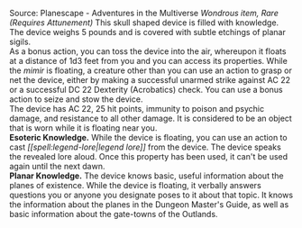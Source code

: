 Source: Planescape - Adventures in the Multiverse
*Wondrous item, Rare (Requires Attunement)*
This skull shaped device is filled with knowledge.  
The device weighs 5 pounds and is covered with subtle etchings of planar sigils.  
As a bonus action, you can toss the device into the air, whereupon it floats at a distance of 1d3 feet from you and you can access its properties. While the *mimir* is floating, a creature other than you can use an action to grasp or net the device, either by making a successful unarmed strike against AC 22 or a successful DC 22 Dexterity (Acrobatics) check. You can use a bonus action to seize and stow the device.  
The device has AC 22, 25 hit points, immunity to poison and psychic damage, and resistance to all other damage. It is considered to be an object that is worn while it is floating near you.  
**Esoteric Knowledge.** While the device is floating, you can use an action to cast *[[spell:legend-lore|legend lore]]* from the device. The device speaks the revealed lore aloud. Once this property has been used, it can't be used again until the next dawn.  
**Planar Knowledge.** The device knows basic, useful information about the planes of existence. While the device is floating, it verbally answers questions you or anyone you designate poses to it about that topic. It knows the information about the planes in the Dungeon Master's Guide, as well as basic information about the gate-towns of the Outlands.